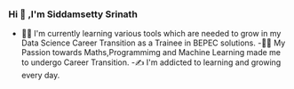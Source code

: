 ### Hi :wave: ,I'm Siddamsetty Srinath 
- :man_student: I'm currently learning various tools which are needed to grow in my Data Science Career Transition as a Trainee in BEPEC solutions.
-:man_scientist:  My Passion towards Maths,Programmimg and Machine Learning made me to undergo Career Transition.
-:writing_hand: I'm addicted to learning and  growing every day.
